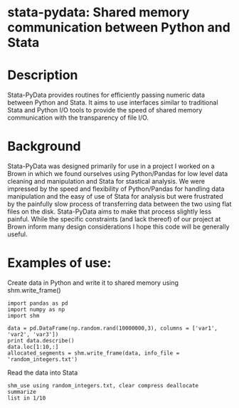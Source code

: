 # stata-pydata: Shared memory communication between Python and Stata

# Description
Stata-PyData provides routines for efficiently passing numeric data between Python and Stata. It aims to use interfaces similar to traditional Stata and Python I/O tools to provide the speed of shared memory communication with the transparency of file I/O.

# Background
Stata-PyData was designed primarily for use in a project I worked on a Brown in which we found ourselves using Python/Pandas for low level data cleaning and manipulation and Stata for stastical analysis. We were impressed by the speed and flexibility of Python/Pandas for handling data manipulation and the easy of use of Stata for analysis but were frustrated by the painfully slow process of transferring data between the two using flat files on the disk. Stata-PyData aims to make that process slightly less painful. While the specific constraints (and lack thereof) of our project at Brown inform many design considerations I hope this code will be generally useful.

# Examples of use:

Create data in Python and write it to shared memory using shm.write_frame()

    import pandas as pd
    import numpy as np
    import shm

    data = pd.DataFrame(np.random.rand(10000000,3), columns = ['var1', 'var2', 'var3'])
    print data.describe()
    data.loc[1:10,:]
    allocated_segments = shm.write_frame(data, info_file = 'random_integers.txt')

Read the data into Stata

	shm_use using random_integers.txt, clear compress deallocate
	summarize
	list in 1/10
